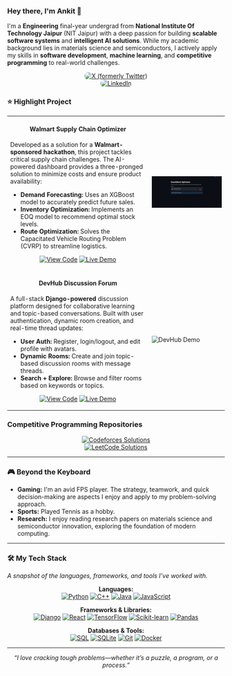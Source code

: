 ### Hey there, I'm Ankit 👋
I'm a **Engineering** final-year undergrad from  **National Institute Of Technology Jaipur** (NIT Jaipur) with a deep passion for building **scalable software systems** and **intelligent AI solutions**. While my academic background lies in materials science and semiconductors, I actively apply my skills in **software development**, **machine learning**, and **competitive programming** to real-world challenges.

<p align="center">
  <a href="https://twitter.com/AlgoAnkit" target="_blank">
    <img
      src="https://img.shields.io/badge/X-000000.svg?style=for-the-badge&logo=x&logoColor=white"
      alt="X (formerly Twitter)"
      style="border-radius:8px; margin:0 8px;"
    />
  </a>
  <br>
  <a href="https://www.linkedin.com/in/ankit-anand-singh-27076b262/" target="_blank">
    <img
      src="https://img.shields.io/badge/LinkedIn-0A66C2.svg?style=for-the-badge&logo=linkedin&logoColor=white"
      alt="LinkedIn"
      style="border-radius:8px; margin:0 8px;"
    />
  </a>
</p>

### ⭐ Highlight Project

<table>
  <tr>
    <td width="65%">
      <h4 align="center">Walmart Supply Chain Optimizer</h4>
      <p>
        Developed as a solution for a <strong>Walmart-sponsored hackathon</strong>, this project tackles critical supply chain challenges. The AI-powered dashboard provides a three-pronged solution to minimize costs and ensure product availability:
        <ul>
          <li><b>Demand Forecasting:</b> Uses an XGBoost model to accurately predict future sales.</li>
          <li><b>Inventory Optimization:</b> Implements an EOQ model to recommend optimal stock levels.</li>
          <li><b>Route Optimization:</b> Solves the Capacitated Vehicle Routing Problem (CVRP) to streamline logistics.</li>
        </ul>
      </p>
      <p align="center">
        <a href="https://github.com/Algo-Ankit/smartstock-optimizer" target="_blank"><img src="https://img.shields.io/badge/View_Code-232F3E?style=for-the-badge&logo=github&logoColor=white" alt="View Code"/></a>
        <a href="https://smartstock-optimizer-wy579k5xubnwdezrkryeke.streamlit.app/" target="_blank"><img src="https://img.shields.io/badge/Live_Demo-FF4B4B?style=for-the-badge&logo=streamlit&logoColor=white" alt="Live Demo"/></a>
      </p>
    </td>
    <td width="35%">
      <img src="https://github.com/Algo-Ankit/smartstock-optimizer/blob/main/Recording%202025-07-24%20211359.gif" alt="Project Visual" />
    </td>
  </tr>

  <tr>
    <td width="65%">
      <h4 align="center">DevHub Discussion Forum</h4>
      <p>
        A full-stack <strong>Django-powered</strong> discussion platform designed for collaborative learning and topic-based conversations. Built with user authentication, dynamic room creation, and real-time thread updates:
        <ul>
          <li><b>User Auth:</b> Register, login/logout, and edit profile with avatars.</li>
          <li><b>Dynamic Rooms:</b> Create and join topic-based discussion rooms with message threads.</li>
          <li><b>Search + Explore:</b> Browse and filter rooms based on keywords or topics.</li>
        </ul>
      </p>
      <p align="center">
        <a href="https://github.com/Algo-Ankit/Discussion_Forum" target="_blank"><img src="https://img.shields.io/badge/View_Code-232F3E?style=for-the-badge&logo=github&logoColor=white" alt="View Code"/></a>
        <a href="https://devhub-28rg.onrender.com" target="_blank"><img src="https://img.shields.io/badge/Live_Demo-FF4B4B?style=for-the-badge&logo=render&logoColor=white" alt="Live Demo"/></a>
      </p>
    </td>
    <td width="35%">
      <img src="https://github.com/Algo-Ankit/devhub-discussion-forum/blob/main/media/demo.gif" alt="DevHub Demo" />
    </td>
  </tr>
  
</table>



### Competitive Programming Repositories

<p align="center">
  <a href="https://github.com/Algo-Ankit/DSA" target="_blank">
    <img src="https://img.shields.io/badge/Codeforces_Solutions-1F8ACB.svg?style=for-the-badge&logo=codeforces&logoColor=white" alt="Codeforces Solutions"/>
  </a>
  <br>
  <a href="https://github.com/Algo-Ankit/Leetcode_Solutions" target="_blank">
    <img src="https://img.shields.io/badge/LeetCode_Solutions-FFA116.svg?style=for-the-badge&logo=leetcode&logoColor=white" alt="LeetCode Solutions"/>
  </a>
</p>


---

### 🎮 Beyond the Keyboard

- **Gaming:** I'm an avid FPS player. The strategy, teamwork, and quick decision-making are aspects I enjoy and apply to my problem-solving approach.
- **Sports:** Played Tennis as a hobby.
- **Research:** I enjoy reading research papers on materials science and semiconductor innovation, exploring the foundation of modern computing.

---
### 🛠️ My Tech Stack

*A snapshot of the languages, frameworks, and tools I've worked with.*

<p align="center">
  <strong>Languages:</strong><br>
  <a href="#"><img alt="Python" src="https://img.shields.io/badge/Python-3776AB.svg?style=for-the-badge&logo=python&logoColor=white" /></a>
  <a href="#"><img alt="C++" src="https://img.shields.io/badge/C++-00599C.svg?style=for-the-badge&logo=cplusplus&logoColor=white" /></a>
  <a href="#"><img alt="Java" src="https://img.shields.io/badge/Java-007396.svg?style=for-the-badge&logo=java&logoColor=white" /></a>
  <a href="#"><img alt="JavaScript" src="https://img.shields.io/badge/JavaScript-F7DF1E.svg?style=for-the-badge&logo=javascript&logoColor=black" /></a>
</p>

<p align="center">
  <strong>Frameworks & Libraries:</strong><br>
  <a href="#"><img alt="Django" src="https://img.shields.io/badge/Django-092E20.svg?style=for-the-badge&logo=django&logoColor=white" /></a>
  <a href="#"><img alt="React" src="https://img.shields.io/badge/React-61DAFB.svg?style=for-the-badge&logo=react&logoColor=black" /></a>
  <a href="#"><img alt="TensorFlow" src="https://img.shields.io/badge/TensorFlow-FF6F00.svg?style=for-the-badge&logo=tensorflow&logoColor=white" /></a>
  <a href="#"><img alt="Scikit-learn" src="https://img.shields.io/badge/scikit_learn-F7931E.svg?style=for-the-badge&logo=scikit-learn&logoColor=white" /></a>
  <a href="#"><img alt="Pandas" src="https://img.shields.io/badge/pandas-150458.svg?style=for-the-badge&logo=pandas&logoColor=white" /></a>
</p>

<p align="center">
  <strong>Databases & Tools:</strong><br>
  <a href="#"><img alt="SQL" src="https://img.shields.io/badge/SQL-4479A1.svg?style=for-the-badge&logo=PostgreSQL&logoColor=white" /></a>
  <a href="#"><img alt="SQLite" src="https://img.shields.io/badge/SQLite-003B57.svg?style=for-the-badge&logo=sqlite&logoColor=white" /></a>
  <a href="#"><img alt="Git" src="https://img.shields.io/badge/Git-F05032.svg?style=for-the-badge&logo=git&logoColor=white" /></a>
  <a href="#"><img alt="Docker" src="https://img.shields.io/badge/Docker-2496ED.svg?style=for-the-badge&logo=docker&logoColor=white" /></a>
</p>

---

<p align="center">
  <i>“I love cracking tough problems—whether it’s a puzzle, a program, or a process.”</i>
</p>
